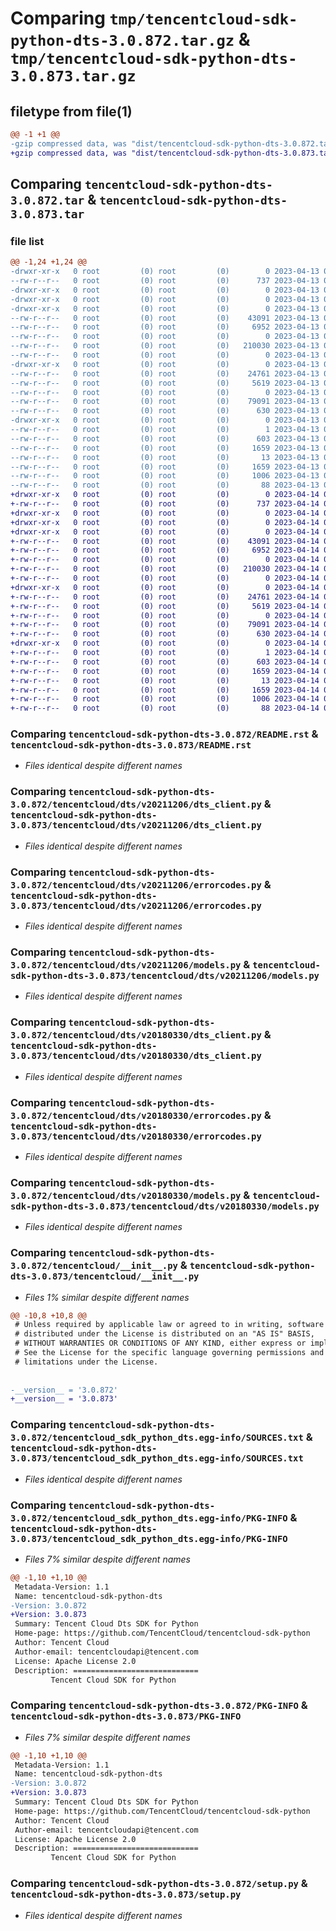 # Comparing `tmp/tencentcloud-sdk-python-dts-3.0.872.tar.gz` & `tmp/tencentcloud-sdk-python-dts-3.0.873.tar.gz`

## filetype from file(1)

```diff
@@ -1 +1 @@
-gzip compressed data, was "dist/tencentcloud-sdk-python-dts-3.0.872.tar", last modified: Thu Apr 13 00:40:15 2023, max compression
+gzip compressed data, was "dist/tencentcloud-sdk-python-dts-3.0.873.tar", last modified: Fri Apr 14 00:36:07 2023, max compression
```

## Comparing `tencentcloud-sdk-python-dts-3.0.872.tar` & `tencentcloud-sdk-python-dts-3.0.873.tar`

### file list

```diff
@@ -1,24 +1,24 @@
-drwxr-xr-x   0 root         (0) root         (0)        0 2023-04-13 00:40:15.000000 tencentcloud-sdk-python-dts-3.0.872/
--rw-r--r--   0 root         (0) root         (0)      737 2023-04-13 00:40:15.000000 tencentcloud-sdk-python-dts-3.0.872/README.rst
-drwxr-xr-x   0 root         (0) root         (0)        0 2023-04-13 00:40:15.000000 tencentcloud-sdk-python-dts-3.0.872/tencentcloud/
-drwxr-xr-x   0 root         (0) root         (0)        0 2023-04-13 00:40:15.000000 tencentcloud-sdk-python-dts-3.0.872/tencentcloud/dts/
-drwxr-xr-x   0 root         (0) root         (0)        0 2023-04-13 00:40:15.000000 tencentcloud-sdk-python-dts-3.0.872/tencentcloud/dts/v20211206/
--rw-r--r--   0 root         (0) root         (0)    43091 2023-04-13 00:40:15.000000 tencentcloud-sdk-python-dts-3.0.872/tencentcloud/dts/v20211206/dts_client.py
--rw-r--r--   0 root         (0) root         (0)     6952 2023-04-13 00:40:15.000000 tencentcloud-sdk-python-dts-3.0.872/tencentcloud/dts/v20211206/errorcodes.py
--rw-r--r--   0 root         (0) root         (0)        0 2023-04-13 00:40:15.000000 tencentcloud-sdk-python-dts-3.0.872/tencentcloud/dts/v20211206/__init__.py
--rw-r--r--   0 root         (0) root         (0)   210030 2023-04-13 00:40:15.000000 tencentcloud-sdk-python-dts-3.0.872/tencentcloud/dts/v20211206/models.py
--rw-r--r--   0 root         (0) root         (0)        0 2023-04-13 00:40:15.000000 tencentcloud-sdk-python-dts-3.0.872/tencentcloud/dts/__init__.py
-drwxr-xr-x   0 root         (0) root         (0)        0 2023-04-13 00:40:15.000000 tencentcloud-sdk-python-dts-3.0.872/tencentcloud/dts/v20180330/
--rw-r--r--   0 root         (0) root         (0)    24761 2023-04-13 00:40:15.000000 tencentcloud-sdk-python-dts-3.0.872/tencentcloud/dts/v20180330/dts_client.py
--rw-r--r--   0 root         (0) root         (0)     5619 2023-04-13 00:40:15.000000 tencentcloud-sdk-python-dts-3.0.872/tencentcloud/dts/v20180330/errorcodes.py
--rw-r--r--   0 root         (0) root         (0)        0 2023-04-13 00:40:15.000000 tencentcloud-sdk-python-dts-3.0.872/tencentcloud/dts/v20180330/__init__.py
--rw-r--r--   0 root         (0) root         (0)    79091 2023-04-13 00:40:15.000000 tencentcloud-sdk-python-dts-3.0.872/tencentcloud/dts/v20180330/models.py
--rw-r--r--   0 root         (0) root         (0)      630 2023-04-13 00:40:15.000000 tencentcloud-sdk-python-dts-3.0.872/tencentcloud/__init__.py
-drwxr-xr-x   0 root         (0) root         (0)        0 2023-04-13 00:40:15.000000 tencentcloud-sdk-python-dts-3.0.872/tencentcloud_sdk_python_dts.egg-info/
--rw-r--r--   0 root         (0) root         (0)        1 2023-04-13 00:40:15.000000 tencentcloud-sdk-python-dts-3.0.872/tencentcloud_sdk_python_dts.egg-info/dependency_links.txt
--rw-r--r--   0 root         (0) root         (0)      603 2023-04-13 00:40:15.000000 tencentcloud-sdk-python-dts-3.0.872/tencentcloud_sdk_python_dts.egg-info/SOURCES.txt
--rw-r--r--   0 root         (0) root         (0)     1659 2023-04-13 00:40:15.000000 tencentcloud-sdk-python-dts-3.0.872/tencentcloud_sdk_python_dts.egg-info/PKG-INFO
--rw-r--r--   0 root         (0) root         (0)       13 2023-04-13 00:40:15.000000 tencentcloud-sdk-python-dts-3.0.872/tencentcloud_sdk_python_dts.egg-info/top_level.txt
--rw-r--r--   0 root         (0) root         (0)     1659 2023-04-13 00:40:15.000000 tencentcloud-sdk-python-dts-3.0.872/PKG-INFO
--rw-r--r--   0 root         (0) root         (0)     1006 2023-04-13 00:40:15.000000 tencentcloud-sdk-python-dts-3.0.872/setup.py
--rw-r--r--   0 root         (0) root         (0)       88 2023-04-13 00:40:15.000000 tencentcloud-sdk-python-dts-3.0.872/setup.cfg
+drwxr-xr-x   0 root         (0) root         (0)        0 2023-04-14 00:36:07.000000 tencentcloud-sdk-python-dts-3.0.873/
+-rw-r--r--   0 root         (0) root         (0)      737 2023-04-14 00:36:07.000000 tencentcloud-sdk-python-dts-3.0.873/README.rst
+drwxr-xr-x   0 root         (0) root         (0)        0 2023-04-14 00:36:07.000000 tencentcloud-sdk-python-dts-3.0.873/tencentcloud/
+drwxr-xr-x   0 root         (0) root         (0)        0 2023-04-14 00:36:07.000000 tencentcloud-sdk-python-dts-3.0.873/tencentcloud/dts/
+drwxr-xr-x   0 root         (0) root         (0)        0 2023-04-14 00:36:07.000000 tencentcloud-sdk-python-dts-3.0.873/tencentcloud/dts/v20211206/
+-rw-r--r--   0 root         (0) root         (0)    43091 2023-04-14 00:36:07.000000 tencentcloud-sdk-python-dts-3.0.873/tencentcloud/dts/v20211206/dts_client.py
+-rw-r--r--   0 root         (0) root         (0)     6952 2023-04-14 00:36:07.000000 tencentcloud-sdk-python-dts-3.0.873/tencentcloud/dts/v20211206/errorcodes.py
+-rw-r--r--   0 root         (0) root         (0)        0 2023-04-14 00:36:07.000000 tencentcloud-sdk-python-dts-3.0.873/tencentcloud/dts/v20211206/__init__.py
+-rw-r--r--   0 root         (0) root         (0)   210030 2023-04-14 00:36:07.000000 tencentcloud-sdk-python-dts-3.0.873/tencentcloud/dts/v20211206/models.py
+-rw-r--r--   0 root         (0) root         (0)        0 2023-04-14 00:36:07.000000 tencentcloud-sdk-python-dts-3.0.873/tencentcloud/dts/__init__.py
+drwxr-xr-x   0 root         (0) root         (0)        0 2023-04-14 00:36:07.000000 tencentcloud-sdk-python-dts-3.0.873/tencentcloud/dts/v20180330/
+-rw-r--r--   0 root         (0) root         (0)    24761 2023-04-14 00:36:07.000000 tencentcloud-sdk-python-dts-3.0.873/tencentcloud/dts/v20180330/dts_client.py
+-rw-r--r--   0 root         (0) root         (0)     5619 2023-04-14 00:36:07.000000 tencentcloud-sdk-python-dts-3.0.873/tencentcloud/dts/v20180330/errorcodes.py
+-rw-r--r--   0 root         (0) root         (0)        0 2023-04-14 00:36:07.000000 tencentcloud-sdk-python-dts-3.0.873/tencentcloud/dts/v20180330/__init__.py
+-rw-r--r--   0 root         (0) root         (0)    79091 2023-04-14 00:36:07.000000 tencentcloud-sdk-python-dts-3.0.873/tencentcloud/dts/v20180330/models.py
+-rw-r--r--   0 root         (0) root         (0)      630 2023-04-14 00:36:07.000000 tencentcloud-sdk-python-dts-3.0.873/tencentcloud/__init__.py
+drwxr-xr-x   0 root         (0) root         (0)        0 2023-04-14 00:36:07.000000 tencentcloud-sdk-python-dts-3.0.873/tencentcloud_sdk_python_dts.egg-info/
+-rw-r--r--   0 root         (0) root         (0)        1 2023-04-14 00:36:07.000000 tencentcloud-sdk-python-dts-3.0.873/tencentcloud_sdk_python_dts.egg-info/dependency_links.txt
+-rw-r--r--   0 root         (0) root         (0)      603 2023-04-14 00:36:07.000000 tencentcloud-sdk-python-dts-3.0.873/tencentcloud_sdk_python_dts.egg-info/SOURCES.txt
+-rw-r--r--   0 root         (0) root         (0)     1659 2023-04-14 00:36:07.000000 tencentcloud-sdk-python-dts-3.0.873/tencentcloud_sdk_python_dts.egg-info/PKG-INFO
+-rw-r--r--   0 root         (0) root         (0)       13 2023-04-14 00:36:07.000000 tencentcloud-sdk-python-dts-3.0.873/tencentcloud_sdk_python_dts.egg-info/top_level.txt
+-rw-r--r--   0 root         (0) root         (0)     1659 2023-04-14 00:36:07.000000 tencentcloud-sdk-python-dts-3.0.873/PKG-INFO
+-rw-r--r--   0 root         (0) root         (0)     1006 2023-04-14 00:36:07.000000 tencentcloud-sdk-python-dts-3.0.873/setup.py
+-rw-r--r--   0 root         (0) root         (0)       88 2023-04-14 00:36:07.000000 tencentcloud-sdk-python-dts-3.0.873/setup.cfg
```

### Comparing `tencentcloud-sdk-python-dts-3.0.872/README.rst` & `tencentcloud-sdk-python-dts-3.0.873/README.rst`

 * *Files identical despite different names*

### Comparing `tencentcloud-sdk-python-dts-3.0.872/tencentcloud/dts/v20211206/dts_client.py` & `tencentcloud-sdk-python-dts-3.0.873/tencentcloud/dts/v20211206/dts_client.py`

 * *Files identical despite different names*

### Comparing `tencentcloud-sdk-python-dts-3.0.872/tencentcloud/dts/v20211206/errorcodes.py` & `tencentcloud-sdk-python-dts-3.0.873/tencentcloud/dts/v20211206/errorcodes.py`

 * *Files identical despite different names*

### Comparing `tencentcloud-sdk-python-dts-3.0.872/tencentcloud/dts/v20211206/models.py` & `tencentcloud-sdk-python-dts-3.0.873/tencentcloud/dts/v20211206/models.py`

 * *Files identical despite different names*

### Comparing `tencentcloud-sdk-python-dts-3.0.872/tencentcloud/dts/v20180330/dts_client.py` & `tencentcloud-sdk-python-dts-3.0.873/tencentcloud/dts/v20180330/dts_client.py`

 * *Files identical despite different names*

### Comparing `tencentcloud-sdk-python-dts-3.0.872/tencentcloud/dts/v20180330/errorcodes.py` & `tencentcloud-sdk-python-dts-3.0.873/tencentcloud/dts/v20180330/errorcodes.py`

 * *Files identical despite different names*

### Comparing `tencentcloud-sdk-python-dts-3.0.872/tencentcloud/dts/v20180330/models.py` & `tencentcloud-sdk-python-dts-3.0.873/tencentcloud/dts/v20180330/models.py`

 * *Files identical despite different names*

### Comparing `tencentcloud-sdk-python-dts-3.0.872/tencentcloud/__init__.py` & `tencentcloud-sdk-python-dts-3.0.873/tencentcloud/__init__.py`

 * *Files 1% similar despite different names*

```diff
@@ -10,8 +10,8 @@
 # Unless required by applicable law or agreed to in writing, software
 # distributed under the License is distributed on an "AS IS" BASIS,
 # WITHOUT WARRANTIES OR CONDITIONS OF ANY KIND, either express or implied.
 # See the License for the specific language governing permissions and
 # limitations under the License.
 
 
-__version__ = '3.0.872'
+__version__ = '3.0.873'
```

### Comparing `tencentcloud-sdk-python-dts-3.0.872/tencentcloud_sdk_python_dts.egg-info/SOURCES.txt` & `tencentcloud-sdk-python-dts-3.0.873/tencentcloud_sdk_python_dts.egg-info/SOURCES.txt`

 * *Files identical despite different names*

### Comparing `tencentcloud-sdk-python-dts-3.0.872/tencentcloud_sdk_python_dts.egg-info/PKG-INFO` & `tencentcloud-sdk-python-dts-3.0.873/tencentcloud_sdk_python_dts.egg-info/PKG-INFO`

 * *Files 7% similar despite different names*

```diff
@@ -1,10 +1,10 @@
 Metadata-Version: 1.1
 Name: tencentcloud-sdk-python-dts
-Version: 3.0.872
+Version: 3.0.873
 Summary: Tencent Cloud Dts SDK for Python
 Home-page: https://github.com/TencentCloud/tencentcloud-sdk-python
 Author: Tencent Cloud
 Author-email: tencentcloudapi@tencent.com
 License: Apache License 2.0
 Description: ============================
         Tencent Cloud SDK for Python
```

### Comparing `tencentcloud-sdk-python-dts-3.0.872/PKG-INFO` & `tencentcloud-sdk-python-dts-3.0.873/PKG-INFO`

 * *Files 7% similar despite different names*

```diff
@@ -1,10 +1,10 @@
 Metadata-Version: 1.1
 Name: tencentcloud-sdk-python-dts
-Version: 3.0.872
+Version: 3.0.873
 Summary: Tencent Cloud Dts SDK for Python
 Home-page: https://github.com/TencentCloud/tencentcloud-sdk-python
 Author: Tencent Cloud
 Author-email: tencentcloudapi@tencent.com
 License: Apache License 2.0
 Description: ============================
         Tencent Cloud SDK for Python
```

### Comparing `tencentcloud-sdk-python-dts-3.0.872/setup.py` & `tencentcloud-sdk-python-dts-3.0.873/setup.py`

 * *Files identical despite different names*

